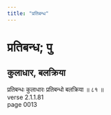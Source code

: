 ```yaml
---
title: "प्रतिबन्ध"
---
```


# प्रतिबन्ध; पु
## कुलाधार, बलक्रिया
प्रतिबन्धः कुलाधारः प्रतिबन्धो बलक्रिया ॥ ८१ ॥<br />verse 2.1.1.81<br />page 0013

